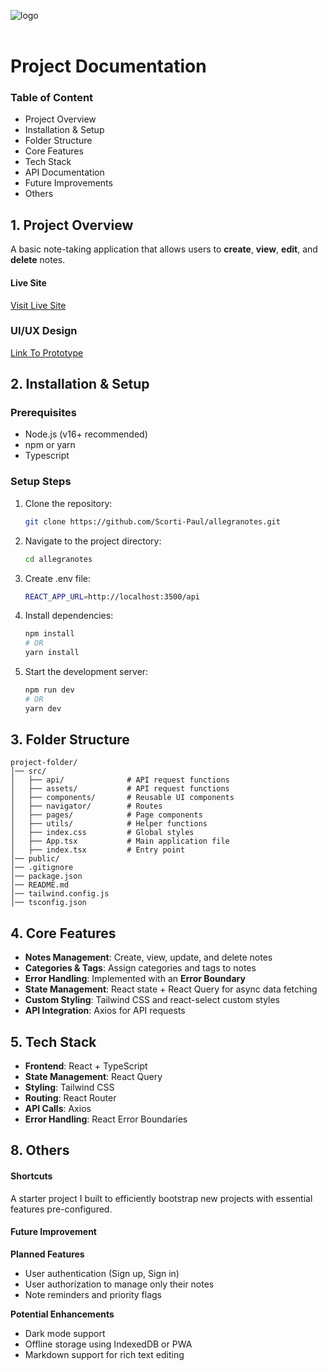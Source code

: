 ![logo](https://allegranotes.vercel.app/logo.png)  
<br />

# Project Documentation

### Table of Content
- Project Overview
- Installation & Setup
- Folder Structure 
- Core Features
- Tech Stack
- API Documentation
- Future Improvements
- Others

## 1. Project Overview
A basic note-taking application that allows users to **create**, **view**, **edit**, and **delete** notes.

#### Live Site
[Visit Live Site](https://allegranotes.vercel.app)

### UI/UX Design
[Link To Prototype](https://www.figma.com/proto/HrX5Wfv1HG6KQIpwD57PVB/Allergo---Notes?node-id=0-1&t=NfmqdhGrwc8WSO65-1)

## 2. Installation & Setup

### Prerequisites
- Node.js (v16+ recommended)
- npm or yarn
- Typescript


### Setup Steps
1. Clone the repository:
   ```sh
   git clone https://github.com/Scorti-Paul/allegranotes.git
   ```
2. Navigate to the project directory:
   ```sh
   cd allegranotes
   ```
3. Create .env file:
   ```sh
   REACT_APP_URL=http://localhost:3500/api
   ```
4. Install dependencies:
   ```sh
   npm install  
   # OR
   yarn install
   ```
5. Start the development server:
   ```sh
   npm run dev
   # OR
   yarn dev
   ```

## 3. Folder Structure
```
project-folder/
│── src/
│   ├── api/              # API request functions
│   ├── assets/           # API request functions
│   ├── components/       # Reusable UI components
│   ├── navigator/        # Routes
│   ├── pages/            # Page components
│   ├── utils/            # Helper functions
│   ├── index.css         # Global styles
│   ├── App.tsx           # Main application file
│   ├── index.tsx         # Entry point
│── public/
│── .gitignore
│── package.json
│── README.md
│── tailwind.config.js
│── tsconfig.json
```

## 4. Core Features
- **Notes Management**: Create, view, update, and delete notes
- **Categories & Tags**: Assign categories and tags to notes
- **Error Handling**: Implemented with an **Error Boundary**
- **State Management**: React state + React Query for async data fetching
- **Custom Styling**: Tailwind CSS and react-select custom styles
- **API Integration**: Axios for API requests

## 5. Tech Stack
- **Frontend**: React + TypeScript
- **State Management**: React Query
- **Styling**: Tailwind CSS
- **Routing**: React Router
- **API Calls**: Axios
- **Error Handling**: React Error Boundaries

## 8. Others

#### Shortcuts
A starter project I built to efficiently bootstrap new projects with essential features pre-configured.


#### Future Improvement
**Planned Features**
- User authentication (Sign up, Sign in)
- User authorization to manage only their notes
- Note reminders and priority flags  

**Potential Enhancements**
- Dark mode support
- Offline storage using IndexedDB or PWA
- Markdown support for rich text editing